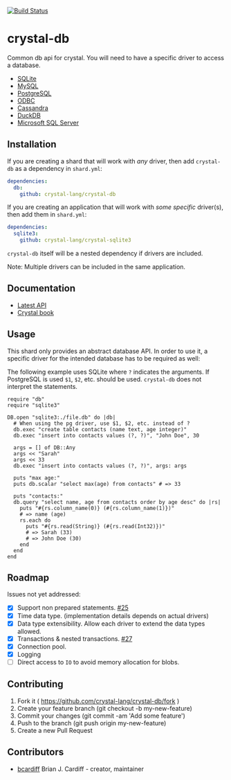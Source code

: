 [![Build Status](https://github.com/crystal-lang/crystal-db/workflows/CI/badge.svg)](https://github.com/crystal-lang/crystal-db/actions?query=workflow%3ACI+event%3Apush+branch%3Amaster)

# crystal-db

Common db api for crystal. You will need to have a specific driver to access a database.

* [SQLite](https://github.com/crystal-lang/crystal-sqlite3)
* [MySQL](https://github.com/crystal-lang/crystal-mysql)
* [PostgreSQL](https://github.com/will/crystal-pg)
* [ODBC](https://github.com/naqvis/crystal-odbc)
* [Cassandra](https://github.com/kaukas/crystal-cassandra)
* [DuckDB](https://github.com/amauryt/crystal-duckdb)
* [Microsoft SQL Server](https://github.com/wonderix/crystal-tds)

## Installation

If you are creating a shard that will work with _any_ driver, then add `crystal-db` as a dependency in `shard.yml`:

```yaml
dependencies:
  db:
    github: crystal-lang/crystal-db
```

If you are creating an application that will work with _some specific_ driver(s), then add them in `shard.yml`:

```yaml
dependencies:
  sqlite3:
    github: crystal-lang/crystal-sqlite3
```

`crystal-db` itself will be a nested dependency if drivers are included.

Note: Multiple drivers can be included in the same application.

## Documentation

* [Latest API](https://crystal-lang.github.io/crystal-db/api/latest/)
* [Crystal book](https://crystal-lang.org/docs/database/)

## Usage

This shard only provides an abstract database API. In order to use it, a specific driver for the intended database has to be required as well:

The following example uses SQLite where `?` indicates the arguments. If PostgreSQL is used `$1`, `$2`, etc. should be used. `crystal-db` does not interpret the statements.

```crystal
require "db"
require "sqlite3"

DB.open "sqlite3:./file.db" do |db|
  # When using the pg driver, use $1, $2, etc. instead of ?
  db.exec "create table contacts (name text, age integer)"
  db.exec "insert into contacts values (?, ?)", "John Doe", 30

  args = [] of DB::Any
  args << "Sarah"
  args << 33
  db.exec "insert into contacts values (?, ?)", args: args

  puts "max age:"
  puts db.scalar "select max(age) from contacts" # => 33

  puts "contacts:"
  db.query "select name, age from contacts order by age desc" do |rs|
    puts "#{rs.column_name(0)} (#{rs.column_name(1)})"
    # => name (age)
    rs.each do
      puts "#{rs.read(String)} (#{rs.read(Int32)})"
      # => Sarah (33)
      # => John Doe (30)
    end
  end
end
```

## Roadmap

Issues not yet addressed:

- [x] Support non prepared statements. [#25](https://github.com/crystal-lang/crystal-db/pull/25)
- [x] Time data type. (implementation details depends on actual drivers)
- [x] Data type extensibility. Allow each driver to extend the data types allowed.
- [x] Transactions & nested transactions. [#27](https://github.com/crystal-lang/crystal-db/pull/27)
- [x] Connection pool.
- [x] Logging
- [ ] Direct access to `IO` to avoid memory allocation for blobs.

## Contributing

1. Fork it ( https://github.com/crystal-lang/crystal-db/fork )
2. Create your feature branch (git checkout -b my-new-feature)
3. Commit your changes (git commit -am 'Add some feature')
4. Push to the branch (git push origin my-new-feature)
5. Create a new Pull Request

## Contributors

- [bcardiff](https://github.com/bcardiff) Brian J. Cardiff - creator, maintainer
